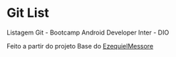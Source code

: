 # Git List
Listagem Git - Bootcamp Android Developer Inter - DIO  

Feito a partir do projeto Base do [EzequielMessore](https://github.com/EzequielMessore)  

